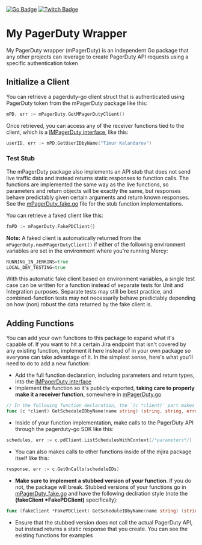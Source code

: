 [![Go Badge](https://img.shields.io/badge/-Go-blue?style=flat&logo=Go&logoColor=white)](https://go.dev/)
[![Twitch Badge](https://img.shields.io/badge/-Internship%20Project-blueviolet?style=flat&logo=Twitch&logoColor=white)](https://www.twitch.tv/)

# My PagerDuty Wrapper
My PagerDuty wrapper (mPagerDuty) is an independent Go package that any other projects can leverage to create PagerDuty API requests using a specific authentication token

## Initialize a Client

You can retrieve a pagerduty-go client struct that is authenticated using PagerDuty token from the mPagerDuty package like this:

```go
mPD, err := mPagerDuty.GetMPagerDutyClient()
```

Once retrieved, you can access any of the receiver functions tied to the client, which is a [IMPagerDuty interface](./pkg/mPagerDuty.go#L13), like this:

```go
userID, err := mPD.GetUserIDbyName("Timur Kalandarov")
```

### Test Stub

The mPagerDuty package also implements an API stub that does not send live traffic data and instead returns static responses to function calls. The functions are implemented the same way as the live functions, so parameters and return objects will be exactly the same, but responses behave predictably given certain arguments and return known responses. See the [mPagerDuty_fake.go](./pkg/mPagerDuty_fake.go) file for the stub function implementations.

You can retrieve a faked client like this:

```go
fmPD := mPagerDuty.FakePDClient{}
```

**Note:** A faked client is automatically returned from the `mPagerDuty.newMPagerDutyClient()` if either of the following environment variables are set in the environment where you're running Mercy:

```Go
RUNNING_IN_JENKINS=true
LOCAL_DEV_TESTING=true
```

With this automatic fake client based on environment variables, a single test case can be written for a function instead of separate tests for Unit and Integration purposes. Separate tests may still be best practice, and combined-function tests may not necessarily behave predictably depending on how (non) robust the data returned by the fake client is.

## Adding Functions

You can add your own functions to this package to expand what it's capable of. If you want to hit a certain Jira endpoint that isn't covered by any existing function, implement it here instead of in your own package so everyone can take advantage of it. In the simplest sense, here's what you'll need to do to add a new function:

- Add the full function declaration, including parameters and return types, into the [IMPagerDuty interface](./pkg/mPagerDuty.go#L13)
- Implement the function so it's publicly exported, **taking care to properly make it a receiver function**, somewhere in [mPagerDuty.go](./pkg/mPagerDuty.go)

```go
// In the following function declaration, the `(c *client)` part makes it a receiver function
func (c *client) GetScheduleIDbyName(name string) (string, string, error)
```
- Inside of your function implementation, make calls to the PagerDuty API through the pagerduty-go SDK like this:
```go
schedules, err := c.pdClient.ListSchedulesWithContext(/*parameters*/)
```
- You can also makes calls to other functions inside of the mjira package itself like this:
```go
response, err := c.GetOnCalls(scheduleIDs)
```
- **Make sure to implement a stubbed version of your function**. If you do not, the package will break. Stubbed versions of your functions go in [mPagerDuty_fake.go](./pkg/mPagerDuty_fake.go) and have the following declration style (note the **(fakeClient \*FakePDClient)** specifically):
```go
func (fakeClient *FakePDClient) GetScheduleIDbyName(name string) (string, string, error)
```
- Ensure that the stubbed version does not call the actual PagerDuty API, but instead returns a static response that you create. You can see the existing functions for examples
